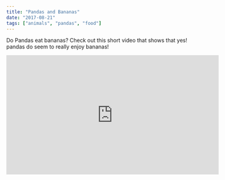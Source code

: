 ```yaml
---
title: "Pandas and Bananas"
date: "2017-08-21"
tags: ["animals", "pandas", "food"]
---
```


Do Pandas eat bananas? Check out this short video that shows that yes! pandas do
seem to really enjoy bananas!

<iframe width="560" height="315" src="https://www.youtube.com/embed/4SZl1r2O_bY" frameborder="0" allowfullscreen></iframe>